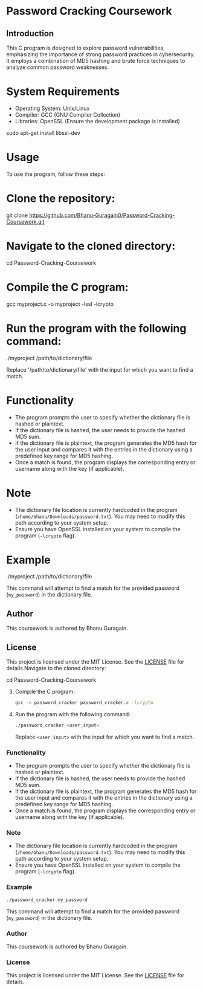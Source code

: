 
   

# Password Cracking Coursework

## Introduction

This C program is designed to explore password vulnerabilities, emphasizing the importance of strong password practices in cybersecurity. It employs a combination of MD5 hashing and brute force techniques to analyze common password weaknesses.

# System Requirements

- Operating System: Unix/Linux
- Compiler: GCC (GNU Compiler Collection)
- Libraries: OpenSSL (Ensure the development package is installed)

sudo apt-get install libssl-dev

# Usage

To use the program, follow these steps:

# Clone the repository:
   
   git clone https://github.com/Bhanu-Guragain0/Password-Cracking-Coursework.git
   

# Navigate to the cloned directory:
   
   cd Password-Cracking-Coursework
   

# Compile the C program:
   
   gcc myproject.c -o myproject -lssl -lcrypto
   

# Run the program with the following command:
   
   ./myproject /path/to/dictionary/file
   

   Replace '/path/to/dictionary/file' with the input for which you want to find a match.

# Functionality

- The program prompts the user to specify whether the dictionary file is hashed or plaintext.
- If the dictionary file is hashed, the user needs to provide the hashed MD5 sum.
- If the dictionary file is plaintext, the program generates the MD5 hash for the user input and compares it with the entries in the dictionary using a predefined key range for MD5 hashing.
- Once a match is found, the program displays the corresponding entry or username along with the key (if applicable).

# Note

- The dictionary file location is currently hardcoded in the program (`/home/bhanu/Downloads/password.txt`). You may need to modify this path according to your system setup.
- Ensure you have OpenSSL installed on your system to compile the program (`-lcrypto` flag).

# Example

./myproject /path/to/dictionary/file


This command will attempt to find a match for the provided password (`my_password`) in the dictionary file.

## Author

This coursework is authored by Bhanu Guragain.

## License

This project is licensed under the MIT License. See the [LICENSE](LICENSE) file for details.Navigate to the cloned directory:
   
   cd Password-Cracking-Coursework
   

3. Compile the C program:
   ```bash
   gcc -o password_cracker password_cracker.c -lcrypto
   ```

4. Run the program with the following command:
   ```bash
   ./password_cracker <user_input>
   ```

   Replace `<user_input>` with the input for which you want to find a match.

### Functionality

- The program prompts the user to specify whether the dictionary file is hashed or plaintext.
- If the dictionary file is hashed, the user needs to provide the hashed MD5 sum.
- If the dictionary file is plaintext, the program generates the MD5 hash for the user input and compares it with the entries in the dictionary using a predefined key range for MD5 hashing.
- Once a match is found, the program displays the corresponding entry or username along with the key (if applicable).

### Note

- The dictionary file location is currently hardcoded in the program (`/home/bhanu/Downloads/password.txt`). You may need to modify this path according to your system setup.
- Ensure you have OpenSSL installed on your system to compile the program (`-lcrypto` flag).

### Example

```bash
./password_cracker my_password
```

This command will attempt to find a match for the provided password (`my_password`) in the dictionary file.

### Author

This coursework is authored by Bhanu Guragain.

### License

This project is licensed under the MIT License. See the [LICENSE](LICENSE) file for details.
